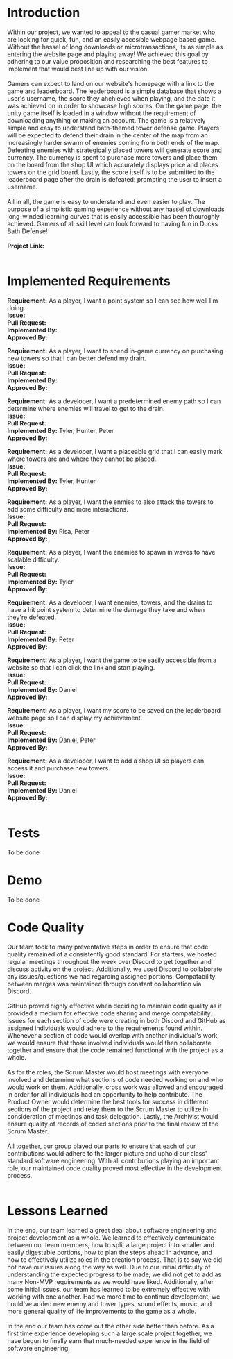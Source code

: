 # Introduction
Within our project, we wanted to appeal to the casual gamer market who are looking for quick, fun, and an easily accesible webpage based game.
Without the hassel of long downloads or microtransactions, its as simple as entering the website page and playing away!
We achieved this goal by adhering to our value proposition and researching the best features to implement that would best line up with our vision.
<br>
<br>
Gamers can expect to land on our website's homepage with a link to the game and leaderboard. 
The leaderboard is a simple database that shows a user's username, the score they ahchieved when playing, and the date it was achieved on in order to showcase high scores.
On the game page, the unity game itself is loaded in a window without the requirement of downloading anything or making an account.
The game is a relatively simple and easy to understand bath-themed tower defense game.
Players will be expected to defend their drain in the center of the map from an increasingly harder swarm of enemies coming from both ends of the map.
Defeating enemies with strategically placed towers will generate score and currency.
The currency is spent to purchase more towers and place them on the board from the shop UI which accurately displays price and places towers on the grid board.
Lastly, the score itself is to be submitted to the leaderboard page after the drain is defeated: prompting the user to insert a username.
<br>
<br>
All in all, the game is easy to understand and even easier to play.
The purpose of a simplistic gaming experience without any hassel of downloads long-winded learning curves that is easily accessible has been thouroghly achieved.
Gamers of all skill level can look forward to having fun in Ducks Bath Defense!
<br>
<br>
**Project Link:**
<br>
<br>

# Implemented Requirements
**Requirement:** As a player, I want a point system so I can see how well I'm doing.
<br>
**Issue:**
<br>
**Pull Request:**
<br>
**Implemented By:**
<br>
**Approved By:**
<br>

**Requirement:** As a player, I want to spend in-game currency on purchasing new towers so that I can better defend my drain.
<br>
**Issue:**
<br>
**Pull Request:**
<br>
**Implemented By:**
<br>
**Approved By:**
<br>

**Requirement:** As a developer, I want a predetermined enemy path so I can determine where enemies will travel to get to the drain.
<br>
**Issue:**
<br>
**Pull Request:**
<br>
**Implemented By:** Tyler, Hunter, Peter
<br>
**Approved By:**
<br>

**Requirement:** As a developer, I want a placeable grid that I can easily mark where towers are and where they cannot be placed.
<br>
**Issue:**
<br>
**Pull Request:**
<br>
**Implemented By:** Tyler, Hunter
<br>
**Approved By:**
<br>

**Requirement:** As a player, I want the enmies to also attack the towers to add some difficulty and more interactions.
<br>
**Issue:**
<br>
**Pull Request:**
<br>
**Implemented By:** Risa, Peter
<br>
**Approved By:**
<br>

**Requirement:** As a player, I want the enemies to spawn in waves to have  scalable difficulty.
<br>
**Issue:**
<br>
**Pull Request:**
<br>
**Implemented By:** Tyler
<br>
**Approved By:**
<br>

**Requirement:** As a developer, I want enemies, towers, and the drains to have a hit point system to determine the damage they take and when they're defeated.
<br>
**Issue:**
<br>
**Pull Request:**
<br>
**Implemented By:** Peter
<br>
**Approved By:**
<br>

**Requirement:** As a player, I want the game to be easily accessible from a website so that I can click the link and start playing.
<br>
**Issue:**
<br>
**Pull Request:**
<br>
**Implemented By:** Daniel
<br>
**Approved By:**
<br>

**Requirement:** As a player, I want my score to be saved on the leaderboard website page so I can display my achievement.
<br>
**Issue:**
<br>
**Pull Request:**
<br>
**Implemented By:** Daniel, Peter
<br>
**Approved By:**
<br>

**Requirement:** As a developer, I want to add a shop UI so players can access it and purchase new towers.
<br>
**Issue:**
<br>
**Pull Request:**
<br>
**Implemented By:** Daniel
<br>
**Approved By:**
<br>
<br>

# Tests
To be done

# Demo
To be done

# Code Quality
Our team took to many preventative steps in order to ensure that code quality remained of a consistently good standard.
For starters, we hosted regular meetings throughout the week over Discord to get together and discuss activity on the project.
Additionally, we used Discord to collaborate any issues/questions we had regarding assigned portions.
Compatability between merges was maintained through constant collaboration via Discord.
<br>
<br>
GitHub proved highly effective when deciding to maintain code quality as it provided a medium for effective code sharing and merge compatability.
Issues for each section of code were creating in both Discord and GitHub as assigned individuals would adhere to the requirements found within.
Whenever a section of code would overlap with another individual's work, we would ensure that those involved individuals would then collaborate together and ensure that the code remained functional with the project as a whole.
<br>
<br>
As for the roles, the Scrum Master would host meetings with everyone involved and determine what sections of code needed working on and who would work on them.
Additionally, cross work was allowed and encouraged in order for all individuals had an opportunity to help contribute.
The Product Owner would determine the best tools for success in different sections of the project and relay them to the Scrum Master to utilize in consideration of meetings and task delegation.
Lastly, the Archivist would ensure quality of records of coded sections prior to the final review of the Scrum Master.
<br>
<br>
All together, our group played our parts to ensure that each of our contributions would adhere to the larger picture and uphold our class' standard software engineering.
With all contributions playing an important role, our maintained code quality proved most effective in the development process.
<br>
<br>

# Lessons Learned
In the end, our team learned a great deal about software engineering and project development as a whole.
We learned to effectively communicate between our team members, how to split a large project into smaller and easily digestable portions, how to plan the steps ahead in advance, and how to effectively utilize roles in the creation process.
That is to say we did not have our issues along the way as well.
Due to our initial difficulty of understanding the expected progress to be made, we did not get to add as many Non-MVP requirements as we would have liked.
Additionally, after some initial issues, our team has learned to be extremely effective with working with one another.
Had we more time to continue development, we could've added new enemy and tower types, sound effects, music, and more general quality of life improvements to the game as a whole.
<br>
<br>
In the end our team has come out the other side better than before. 
As a first time experience developing such a large scale project together, we have begun to finally earn that much-needed experience in the field of software engineering.
